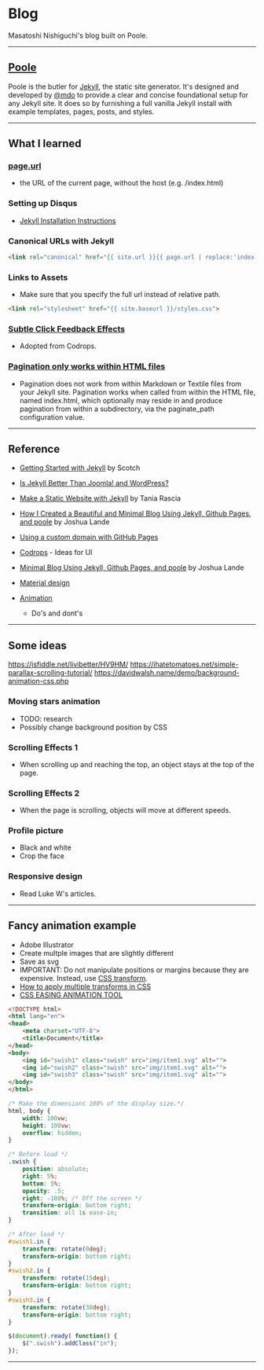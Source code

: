 # Blog

Masatoshi Nishiguchi's blog built on Poole.

-----

## [Poole](https://github.com/poole/poole)
Poole is the butler for [Jekyll](http://jekyllrb.com), the static site generator. It's designed and developed by [@mdo](https://twitter.com/mdo) to provide a clear and concise foundational setup for any Jekyll site. It does so by furnishing a full vanilla Jekyll install with example templates, pages, posts, and styles.

-----

## What I learned

### [page.url](http://jekyllrb.com/docs/variables/#page-variables)
- the URL of the current page, without the host (e.g. /index.html)

### Setting up Disqus
- [Jekyll Installation Instructions](https://help.disqus.com/customer/portal/articles/472138-jekyll-installation-instructions)

### Canonical URLs with Jekyll
```html
<link rel="canonical" href="{{ site.url }}{{ page.url | replace:'index.html',''}}">
```

### Links to Assets
- Make sure that you specify the full url instead of relative path.

```html
<link rel="stylesheet" href="{{ site.baseurl }}/styles.css">
```

### [Subtle Click Feedback Effects](https://github.com/codrops/ClickEffects)
- Adopted from Codrops.

### [Pagination only works within HTML files](http://jekyllrb.com/docs/pagination/)
- Pagination does not work from within Markdown or Textile files from your Jekyll site. Pagination works when called from within the HTML file, named index.html, which optionally may reside in and produce pagination from within a subdirectory, via the paginate_path configuration value.

-----

## Reference

- [Getting Started with Jekyll](https://scotch.io/tutorials/getting-started-with-jekyll-plus-a-free-bootstrap-3-starter-theme) by Scotch
- [Is Jekyll Better Than Joomla! and WordPress?](http://digitalshore.io/jekyll-better-choice-than-joomla-wordpress/)
- [Make a Static Website with Jekyll](https://www.taniarascia.com/make-a-static-website-with-jekyll/) by Tania Rascia
- [How I Created a Beautiful and Minimal Blog Using Jekyll, Github Pages, and poole](http://joshualande.com/jekyll-github-pages-poole/) by Joshua Lande
- [Using a custom domain with GitHub Pages](https://help.github.com/articles/using-a-custom-domain-with-github-pages/)

- [Codrops](http://tympanus.net/codrops/) - Ideas for UI
- [Minimal Blog Using Jekyll, Github Pages, and poole](http://joshualande.com/jekyll-github-pages-poole/) by Joshua Lande
- [Material design](https://www.google.com/design/spec/material-design/introduction.html#)
- [Animation](https://www.google.com/design/spec/animation/authentic-motion.html#)
    + Do's and dont's

-----

## Some ideas
https://jsfiddle.net/livibetter/HV9HM/
https://ihatetomatoes.net/simple-parallax-scrolling-tutorial/
https://davidwalsh.name/demo/background-animation-css.php

### Moving stars animation
- TODO: research
- Possibly change background position by CSS

### Scrolling Effects 1
- When scrolling up and reaching the top, an object stays at the top of the page.

### Scrolling Effects 2
- When the page is scrolling, objects will move at different speeds.

### Profile picture
- Black and white
- Crop the face

### Responsive design
- Read Luke W's articles.

-----

## Fancy animation example
- Adobe Illustrator
- Create multple images that are slightly different
- Save as svg
- IMPORTANT: Do not manipulate positions or margins because they are expensive. Instead, use [CSS transform](https://developer.mozilla.org/en-US/docs/Web/CSS/transform).
- [How to apply multiple transforms in CSS](http://stackoverflow.com/questions/10765755/how-to-apply-multiple-transforms-in-css)
- [CSS EASING ANIMATION TOOL](https://matthewlein.com/ceaser/)

```html
<!DOCTYPE html>
<html lang="en">
<head>
    <meta charset="UTF-8">
    <title>Document</title>
</head>
<body>
    <img id="swish1" class="swish" src="img/item1.svg" alt="">
    <img id="swish2" class="swish" src="img/item1.svg" alt="">
    <img id="swish3" class="swish" src="img/item1.svg" alt="">
</body>
</html>

```

```scss
/* Make the dimensions 100% of the display size.*/
html, body {
    width: 100vw;
    height: 100vw;
    overflow: hidden;
}

/* Before load */
.swish {
    position: absolute;
    right: 5%;
    bottom: 5%;
    opacity: .5;
    right: -100%; /* Off the screen */
    transform-origin: bottom right;
    transition: all 1s ease-in;
}

/* After load */
#swish1.in {
    transform: rotate(0deg);
    transform-origin: bottom right;
}
#swish2.in {
    transform: rotate(15deg);
    transform-origin: bottom right;
}
#swish3.in {
    transform: rotate(30deg);
    transform-origin: bottom right;
}
```

```js
$(document).ready( function() {
    $(".swish").addClass("in");
});
```

---
